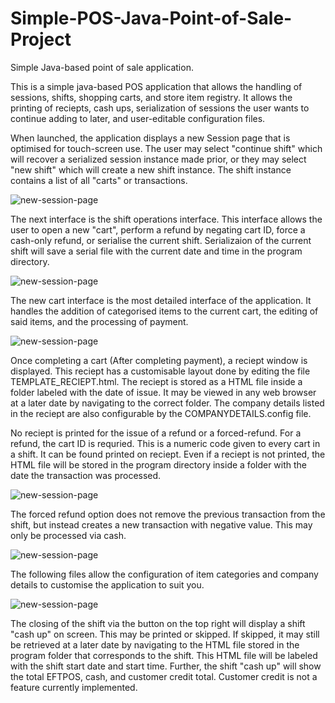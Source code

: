 # Simple-POS-Java-Point-of-Sale-Project
Simple Java-based point of sale application. 

This is a simple java-based POS application that allows the handling of sessions, shifts, shopping carts, and store item registry.  It allows the printing of reciepts, cash ups, serialization of sessions the user wants to continue adding to later, and user-editable configuration files.

When launched, the application displays a new Session page that is optimised for touch-screen use.  The user may select "continue shift" which will recover a serialized session instance made prior, or they may select "new shift" which will create a new shift instance.  The shift instance contains a list of all "carts" or transactions.

![new-session-page](https://i.ibb.co/0hWmYTw/Session-Start-Page.jpg)



The next interface is the shift operations interface.  This interface allows the user to open a new "cart", perform a refund by negating cart ID, force a cash-only refund, or serialise the current shift.  Serializaion of the current shift will save a serial file with the current date and time in the program directory.  

![new-session-page](https://i.ibb.co/5xSMVQD/Shift-Operations-Page.jpg)

The new cart interface is the most detailed interface of the application.  It handles the addition of categorised items to the current cart, the editing of said items, and the processing of payment.  

![new-session-page](https://i.ibb.co/0t0CZS6/CartPage.jpg)

Once completing a cart (After completing payment), a reciept window is displayed.  This reciept has a customisable layout done by editing the file TEMPLATE_RECIEPT.html.  The reciept is stored as a HTML file inside a folder labeled with the date of issue. It may be viewed in any web browser at a later date by navigating to the correct folder.  The company details listed in the reciept are also configurable by the COMPANYDETAILS.config file.  

No reciept is printed for the issue of a refund or a forced-refund.  For a refund, the cart ID is requried.  This is a numeric code given to every cart in a shift.  It can be found printed on reciept.  Even if a reciept is not printed, the HTML file will be stored in the program directory inside a folder with the date the transaction was processed.  

![new-session-page](https://i.ibb.co/THzD2sT/Reciept-Storage.jpg)

The forced refund option does not remove the previous transaction from the shift, but instead creates a new transaction with negative value.  This may only be processed via cash. 

![new-session-page](https://i.ibb.co/Qps5gfz/force-Refund-Page.jpg)

The following files allow the configuration of item categories and company details to customise the application to suit you. 

![new-session-page](https://i.ibb.co/ZLXzvZ5/Configuration-Options.jpg)

The closing of the shift via the button on the top right will display a shift "cash up" on screen.  This may be printed or skipped.  If skipped, it may still be retrieved at a later date by navigating to the HTML file stored in the program folder that corresponds to the shift.  This HTML file will be labeled with the shift start date and start time.  Further, the shift "cash up" will show the total EFTPOS, cash, and customer credit total.  Customer credit is not a feature currently implemented. 

